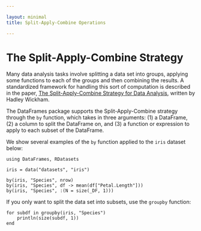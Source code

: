 ```yaml
---

layout: minimal
title: Split-Apply-Combine Operations

---
```


# The Split-Apply-Combine Strategy

Many data analysis tasks involve splitting a data set into groups, applying some functions to each of the groups and then combining the results. A standardized framework for handling this sort of computation is described in the paper, [The Split-Apply-Combine Strategy for Data Analysis](http://www.jstatsoft.org/v40/i01), written by Hadley Wickham.

The DataFrames package supports the Split-Apply-Combine strategy through the `by` function, which takes in three arguments: (1) a DataFrame, (2) a column to split the DataFrame on, and (3) a function or expression to apply to each subset of the DataFrame.

We show several examples of the `by` function applied to the `iris` dataset below:

    using DataFrames, RDatasets

    iris = data("datasets", "iris")

    by(iris, "Species", nrow)
    by(iris, "Species", df -> mean(df["Petal.Length"]))
    by(iris, "Species", :(N = size(_DF, 1)))

If you only want to split the data set into subsets, use the `groupby` function:

	for subdf in groupby(iris, "Species")
		println(size(subdf, 1))
	end
